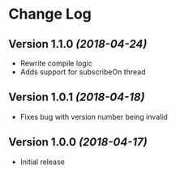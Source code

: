 Change Log
==========

Version 1.1.0 *(2018-04-24)*
----------------------------
* Rewrite compile logic
* Adds support for subscribeOn thread

Version 1.0.1 *(2018-04-18)*
----------------------------
* Fixes bug with version number being invalid

Version 1.0.0 *(2018-04-17)*
----------------------------
* Initial release